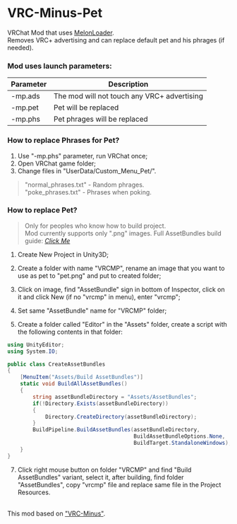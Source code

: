 # VRC-Minus-Pet
VRChat Mod that uses [MelonLoader](https://github.com/HerpDerpinstine/MelonLoader). <br>
Removes VRC+ advertising and can replace default pet and his phrages (if needed).
 
<h3>Mod uses launch parameters:</h3>

| Parameter  | Description |
| --- | --- |
| -mp.ads | The mod will not touch any VRC+ advertising |
| -mp.pet | Pet will be replaced |
| -mp.phs | Pet phrages will be replaced |


<h3>How to replace Phrases for Pet?</h3>

  1. Use "-mp.phs" parameter, run VRChat once;
  2. Open VRChat game folder;
  3. Change files in "UserData/Custom_Menu_Pet/".

  > "normal_phrases.txt" - Random phrages. <br>
  > "poke_phrases.txt" - Phrases when poking.


<h3>How to replace Pet?</h3>

  > Only for peoples who know how to build project. <br>
  > Mod currently supports only ".png" images.
  > Full AssetBundles build guide: [*Click Me*](https://docs.unity3d.com/Manual/AssetBundles-Workflow.html)
  
  1) Create New Project in Unity3D;
  2) Create a folder with name "VRCMP", rename an image that you want to use as pet to "pet.png" and put to created folder;
  3) Click on image, find "AssetBundle" sign in bottom of Inspector, click on it and click New (if no "vrcmp" in menu), enter "vrcmp";
  4) Set same "AssetBundle" name for "VRCMP" folder;
  
  6) Create a folder called "Editor" in the "Assets" folder, create a script with the following contents in that folder:

  ```csharp
  using UnityEditor;
  using System.IO;

  public class CreateAssetBundles
  {
      [MenuItem("Assets/Build AssetBundles")]
      static void BuildAllAssetBundles()
      {
          string assetBundleDirectory = "Assets/AssetBundles";
          if(!Directory.Exists(assetBundleDirectory))
          {
              Directory.CreateDirectory(assetBundleDirectory);
          }
          BuildPipeline.BuildAssetBundles(assetBundleDirectory, 
                                          BuildAssetBundleOptions.None, 
                                          BuildTarget.StandaloneWindows);
      }
  }
  ```
  
  7) Click right mouse button on folder "VRCMP" and find "Build AssetBundles" variant, select it, after building, find folder "AssetBundles", copy "vrcmp" file and replace same file in the Project Resources. <br><br>


This mod based on ["VRC-Minus"](https://github.com/HerpDerpinstine/VRC-Minus).
